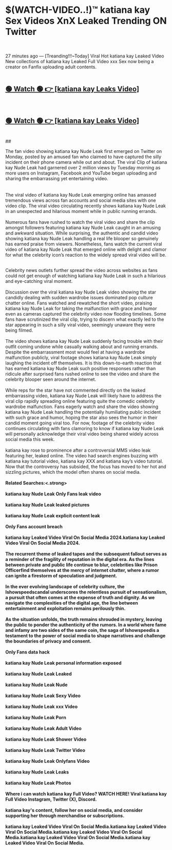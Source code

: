 

# $(WATCH-VIDEO..!)™ katiana kay Sex Videos XnX Leaked Trending ON Twitter<br>
<br>

27 minutes ago — [Treanding!!!~Today] Viral Hot katiana kay Leaked Video New collections of katiana kay Leaked Full Video xxx Sex now being a creator on Fanfix uploading adult contents.
<br>
 <br>

##  <a href="https://clipsfans.site/?title=katiana_kay&ref=git">🟢 Watch 🟢 👉 [katiana kay Leaks Video]</a><br>
  <br>

##  <a href="https://clipsfans.site/?title=katiana_kay&ref=git">🟢 Watch 🟢 👉 [katiana kay Leaks Video]</a><br>
  <br>
  ##
  <br>

The fan video showing katiana kay Nude Leak first emerged on Twitter on Monday, posted by an amused fan who claimed to have captured the silly incident on their phone camera while out and about. The viral Clip of katiana kay Nude Leak had garnered over 2 million views by Tuesday morning as more users on Instagram, Facebook and YouTube began uploading and sharing the embarrassing yet entertaining video.
<br><br>
  <br>
The viral video of katiana kay Nude Leak emerging online has amassed tremendous views across fan accounts and social media sites with one video clip. The viral video circulating recently shows katiana kay Nude Leak in an unexpected and hilarious moment while in public running errands.
<br><br>
Numerous fans have rushed to watch the viral video and share the clip amongst followers featuring katiana kay Nude Leak caught in an amusing and awkward situation. While surprising, the authentic and candid video showing katiana kay Nude Leak handling a real life blooper so genuinely has earned praise from viewers. Nonetheless, fans watch the current viral video of katiana kay Nude Leak that emerged online with delight and clamor for what the celebrity icon’s reaction to the widely spread viral video will be.
<br><br>

Celebrity news outlets further spread the video across websites as fans could not get enough of watching katiana kay Nude Leak in such a hilarious and eye-catching viral moment.
<br><br>
Discussion over the viral katiana kay Nude Leak video showing the star candidly dealing with sudden wardrobe issues dominated pop culture chatter online. Fans watched and rewatched the short video, praising katiana kay Nude Leak for taking the malfunction with grace and humor even as cameras captured the celebrity video now flooding timelines. Some fans have scrutinized the viral clip, trying to discern what exactly led to the star appearing in such a silly viral video, seemingly unaware they were being filmed.
<br><br>
The video shows katiana kay Nude Leak suddenly facing trouble with their outfit coming undone while casually walking about and running errands. Despite the embarrassment most would feel at having a wardrobe malfunction publicly, viral footage shows katiana kay Nude Leak simply laughing the incident off themselves. It is this down-to-earth reaction that has earned katiana kay Nude Leak such positive responses rather than ridicule after surprised fans rushed online to see the video and share the celebrity blooper seen around the internet.
<br><br>
While reps for the star have not commented directly on the leaked embarrassing video, katiana kay Nude Leak will likely have to address the viral clip rapidly spreading online featuring quite the comedic celebrity wardrobe malfunction. Fans eagerly watch and share the video showing katiana kay Nude Leak handling the potentially humiliating public incident with such grace and humor, hoping the star also sees the humor in their candid moment going viral too. For now, footage of the celebrity video continues circulating with fans clamoring to know if katiana kay Nude Leak will personally acknowledge their viral video being shared widely across social media this week.
<br><br>
katiana kay rose to prominence after a controversial MMS video leak featuring her, leaked online. The video had search engines buzzing with katiana kay tutorial video, katiana kay XXX and katiana kay’s video tutorial. Now that the controversy has subsided, the focus has moved to her hot and sizzling pictures, which the model often shares on social media.
<br><br>
<strong>Related Searches:<.strong>
<br><br>
katiana kay Nude Leak Only Fans leak video
<br><br>
katiana kay Nude Leak leaked pictures
<br><br>
katiana kay Nude Leak explicit content leak
<br><br>
Only Fans account breach
<br><br>
katiana kay Leaked Video Viral On Social Media 2024.katiana kay Leaked Video Viral On Social Media 2024.
<br><br>
The recurrent theme of leaked tapes and the subsequent fallout serves as a reminder of the fragility of reputation in the digital era. As the lines between private and public life continue to blur, celebrities like Prison Officerfind themselves at the mercy of internet chatter, where a rumor can ignite a firestorm of speculation and judgment.
<br><br>
In the ever evolving landscape of celebrity culture, the Ishowspeedscandal underscores the relentless pursuit of sensationalism, a pursuit that often comes at the expense of truth and dignity. As we navigate the complexities of the digital age, the line between entertainment and exploitation remains perilously thin.
<br><br>
As the situation unfolds, the truth remains shrouded in mystery, leaving the public to ponder the authenticity of the rumors. In a world where fame and infamy are two sides of the same coin, the saga of Ishowspeedis a testament to the power of social media to shape narratives and challenge the boundaries of privacy and consent.
<br><br>
Only Fans data hack
<br><br>
katiana kay Nude Leak personal information exposed
<br><br>
katiana kay Nude Leak Leaked
<br><br>
katiana kay Nude Leak Nude
<br><br>
katiana kay Nude Leak Sexy Video
<br><br>
katiana kay Nude Leak xxx Video
<br><br>
katiana kay Nude Leak Porn
<br><br>
katiana kay Nude Leak Adult Video
<br><br>
katiana kay Nude Leak Shower Video
<br><br>
katiana kay Nude Leak Twitter Video
<br><br>
katiana kay Nude Leak Onlyfans Video
<br><br>
katiana kay Nude Leak Leaks
<br><br>
katiana kay Nude Leak Photos
<br><br>
Where i can watch katiana kay Full Video? WATCH HERE! Viral katiana kay Full Video Instagram, Twitter (X), Discord.
<br><br>
katiana kay's content, follow her on social media, and consider supporting her through merchandise or subscriptions.
<br><br>
katiana kay Leaked Video Viral On Social Media.katiana kay Leaked Video Viral On Social Media.katiana kay Leaked Video Viral On Social Media.katiana kay Leaked Video Viral On Social Media.katiana kay Leaked Video Viral On Social Media.
